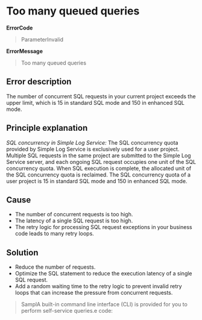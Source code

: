 # Too many queued queries

**ErrorCode**

> ParameterInvalid

**ErrorMessage**

> Too many queued queries

## Error description

The number of concurrent SQL requests in your current project exceeds the upper limit, which is 15 in standard SQL mode and 150 in enhanced SQL mode.

## Principle explanation

_SQL concurrency in Simple Log Service:_
The SQL concurrency quota provided by Simple Log Service is exclusively used for a user project. Multiple SQL requests in the same project are submitted to the Simple Log Service server, and each ongoing SQL request occupies one unit of the SQL concurrency quota. When SQL execution is complete, the allocated unit of the SQL concurrency quota is reclaimed.
The SQL concurrency quota of a user project is 15 in standard SQL mode and 150 in enhanced SQL mode.

## Cause

- The number of concurrent requests is too high.
- The latency of a single SQL request is too high.
- The retry logic for processing SQL request exceptions in your business code leads to many retry loops.

## Solution

- Reduce the number of requests.
- Optimize the SQL statement to reduce the execution latency of a single SQL request.
- Add a random waiting time to the retry logic to prevent invalid retry loops that can increase the pressure from concurrent requests.

> SamplA built-in command line interface (CLI) is provided for you to perform self-service queries.e code:
